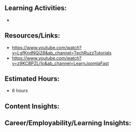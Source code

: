 ## Learning Activities:

- 

## Resources/Links:

- https://www.youtube.com/watch?v=LgfKndNQi28&ab_channel=TechRuzzTutorials
- https://www.youtube.com/watch?v=z9KCBPZLi1o&ab_channel=LearnJoomlaFast

## Estimated Hours:

- 6 hours

## Content Insights:



## Career/Employability/Learning Insights:
